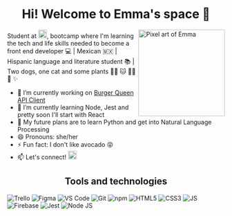 [//]: <> (https://shields.io/, https://simpleicons.org/?q=node, https://github.com/anuraghazra/github-readme-stats)

<h1 align="center">Hi! Welcome to Emma's space 💫</h1>

<img alt="Pixel art of Emma" src="https://cdn.glitch.me/d2ab2403-ec2a-47bb-9c82-30a5c72c4859%2Fimage.png?v=1635474712492" align="right" width=200px/>

Student at <img alt="Laboratoria" src="https://img.shields.io/badge/-%3CLaboratoria%3E-%23FFE71A?style=for-the-badge&logo" height=20px/>, bootcamp where I'm learning the tech and life skills needed to become a front end developer :computer:  | Mexican 🇲🇽 |
Hispanic language and literature student :books: |
Two dogs, one cat and some plants :dog::dog: :cat: :seedling::herb::cactus:  :sparkles:


- 🔭 I’m currently working on [Burger Queen API Client](https://github.com/emmaspace/CDMX011-burger-queen-api-client)
- 🌱 I’m currently learning Node, Jest and pretty soon I'll start with React
- 💭 My future plans are to learn Python and get into Natural Language Processing
- 😄 Pronouns: she/her
- ⚡ Fun fact: I don't like avocado :stuck_out_tongue_closed_eyes:
- 📫 Let's connect!   <a href="https://www.linkedin.com/in/emma-rosa-ramirez-aguila/" target="_blank"><img alt="LinkedIn" src="https://img.shields.io/badge/-LinkedIn-%230A66C2?style=for-the-badge&logo=linkedin" height=20px/></a>

<h2 align="center">Tools and technologies</h2>

<img alt="Trello" src="https://img.shields.io/badge/-Trello-%230052CC?style=for-the-badge&logo=trello"/> <img alt="Figma" src="https://img.shields.io/badge/-Figma-%20%239452EB?style=for-the-badge&logo=Figma&logoColor=white"/> <img alt="VS Code" src="http://img.shields.io/badge/-VS%20Code-000000?style=for-the-badge&logo=Visual-studio-code&logoColor=blue"/> <img alt="Git" src="https://img.shields.io/badge/-Git-%20%23F05032?style=for-the-badge&logo=Git&logoColor=white"/> <img alt="npm" src="https://img.shields.io/badge/-npm-%232d333b?style=for-the-badge&logo=npm"/> <img alt="HTML5" src="https://img.shields.io/badge/-HTML%205-E34F26?style=for-the-badge&logo=html5&logoColor=white"/> <img alt="CSS3" src="https://img.shields.io/badge/-CSS%203-%20%231572B6?style=for-the-badge&logo=CSS3"/> <img alt="JS" src="https://img.shields.io/badge/javascript%20-%23323330.svg?&style=for-the-badge&logo=javascript&logoColor=%23F7DF1E)"/> <img alt="Firebase" src="https://img.shields.io/badge/-Firebase-%23039BE5?style=for-the-badge&logo=Firebase&logoColor=FFCA28"/> <img alt="Jest" src="https://img.shields.io/badge/-Jest-%23C21325?style=for-the-badge&logo=Jest"/> <img alt="Node JS" src="https://img.shields.io/badge/-Node%20JS-%23339933?style=for-the-badge&logo=Node.js&logoColor=white"/>
